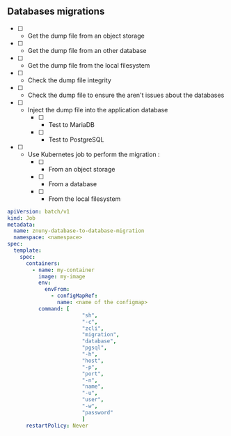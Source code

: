 ## Databases migrations

- [ ] - Get the dump file from an object storage
- [ ] - Get the dump file from an other database
- [ ] - Get the dump file from the local filesystem
- [ ] - Check the dump file integrity
- [ ] - Check the dump file to ensure the aren't issues about the databases
- [ ] - Inject the dump file into the application database
    - [ ] - Test to MariaDB
    - [ ] - Test to PostgreSQL
- [ ] - Use Kubernetes job to perform the migration :
    - [ ] - From an object storage
    - [ ] - From a database
    - [ ] - From the local filesystem

```yaml
apiVersion: batch/v1
kind: Job
metadata:
  name: znuny-database-to-database-migration
  namespace: <namespace>
spec:
  template:
    spec:
      containers:
        - name: my-container
          image: my-image
          env:
            envFrom:
              - configMapRef:
                name: <name of the configmap>
          command: [
                        "sh",
                        "-c",
                        "zcli",
                        "migration", 
                        "database", 
                        "pgsql",
                        "-h",
                        "host",
                        "-p",
                        "port",
                        "-n", 
                        "name",
                        "-u",
                        "user",
                        "-w",
                        "password"
                        ]
      restartPolicy: Never
```

